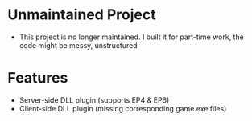 # Unmaintained Project
- This project is no longer maintained. I built it for part-time work, the code might be messy, unstructured
# Features
- Server-side DLL plugin (supports EP4 & EP6)
- Client-side DLL plugin (missing corresponding game.exe files)
